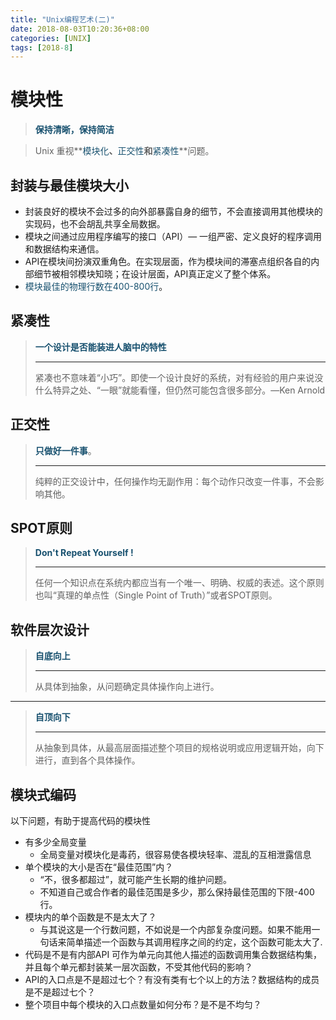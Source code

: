 ```yaml
---
title: "Unix编程艺术(二)"
date: 2018-08-03T10:20:36+08:00
categories: [UNIX]
tags: [2018-8]
---
```


# 模块性

> **<font color="#18516f">保持清晰，保持简洁</font>**

> Unix 重视**<font color="#18516f">模块化</font>**、**<font color="#18516f">正交性</font>**和**<font color="#18516f">紧凑性</font>**问题。

## 封装与最佳模块大小

+ 封装良好的模块不会过多的向外部暴露自身的细节，不会直接调用其他模块的实现码，也不会胡乱共享全局数据。
+ 模块之间通过应用程序编写的接口（API）— 一组严密、定义良好的程序调用和数据结构来通信。
+ API在模块间扮演双重角色。在实现层面，作为模块间的滞塞点组织各自的内部细节被相邻模块知晓；在设计层面，API真正定义了整个体系。
+ <font color="#18516f">模块最佳的物理行数在400-800行</font>。

## 紧凑性

> **<font color="#18516f">一个设计是否能装进人脑中的特性</font>**<hr />
> 紧凑也不意味着“小巧”。即使一个设计良好的系统，对有经验的用户来说没什么特异之处、“一眼”就能看懂，但仍然可能包含很多部分。—Ken Arnold

## 正交性

> **<font color="#18516f">只做好一件事</font>**。<hr />
> 纯粹的正交设计中，任何操作均无副作用：每个动作只改变一件事，不会影响其他。

## SPOT原则
> **<font color="#18516f">Don't Repeat Yourself !</font>**<hr /> 
>任何一个知识点在系统内都应当有一个唯一、明确、权威的表述。这个原则也叫“真理的单点性（Single Point of Truth）”或者SPOT原则。

## 软件层次设计

> **<font color="#18516f">自底向上</font>**<hr /> 
> 从具体到抽象，从问题确定具体操作向上进行。

<hr />

> **<font color="#18516f">自顶向下</font>**<hr /> 
> 从抽象到具体，从最高层面描述整个项目的规格说明或应用逻辑开始，向下进行，直到各个具体操作。

## 模块式编码

以下问题，有助于提高代码的模块性

> 
+ 有多少全局变量
    + 全局变量对模块化是毒药，很容易使各模块轻率、混乱的互相泄露信息
+ 单个模块的大小是否在“最佳范围”内？
    + “不，很多都超过”，就可能产生长期的维护问题。
    + 不知道自己或合作者的最佳范围是多少，那么保持最佳范围的下限-400行。
+ 模块内的单个函数是不是太大了？
    + 与其说这是一个行数问题，不如说是一个内部复杂度问题。如果不能用一句话来简单描述一个函数与其调用程序之间的约定，这个函数可能太大了.
+ 代码是不是有内部API 可作为单元向其他人描述的函数调用集合数据结构集，并且每个单元都封装某一层次函数，不受其他代码的影响？
+ API的入口点是不是超过七个？有没有类有七个以上的方法？数据结构的成员是不是超过七个？
+ 整个项目中每个模块的入口点数量如何分布？是不是不均匀？